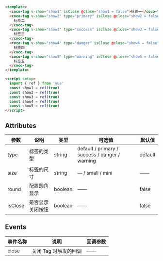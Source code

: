 ```html
<template>
  <coco-tag v-show="show1" isClose @close="show1 = false">标签一</coco-tag>
  <coco-tag v-show="show2" type="primary" isClose @close="show2 = false">
    标签二
  </coco-tag>
  <coco-tag v-show="show3" type="success" isClose @close="show3 = false">
    标签三
  </coco-tag>
  <coco-tag v-show="show4" type="danger" isClose @close="show4 = false">
    标签四
  </coco-tag>
  <coco-tag v-show="show5" type="warning" isClose @close="show5 = false">
    标签五
  </coco-tag>
</template>

<script setup>
  import { ref } from 'vue'
  const show1 = ref(true)
  const show2 = ref(true)
  const show3 = ref(true)
  const show4 = ref(true)
  const show5 = ref(true)
</script>
```

## Attributes

| 参数    | 说明             | 类型    | 可选值                                         | 默认值  |
| ------- | ---------------- | ------- | ---------------------------------------------- | ------- |
| type    | 标签的类型       | string  | default / primary / success / danger / warning | default |
| size    | 标签的尺寸       | string  | — / small / mini                               | ——      |
| round   | 配置圆角显示     | boolean | ——                                             | false   |
| isClose | 是否显示关闭按钮 | boolean | ——                                             | false   |

## Events

| 事件名称 | 说明                  | 回调参数 |
| -------- | --------------------- | -------- |
| close    | 关闭 Tag 时触发的回调 | ——       |
